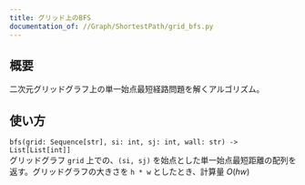 ```yaml
---
title: グリッド上のBFS
documentation_of: //Graph/ShortestPath/grid_bfs.py
---
```


## 概要
二次元グリッドグラフ上の単一始点最短経路問題を解くアルゴリズム。

## 使い方
`bfs(grid: Sequence[str], si: int, sj: int, wall: str) -> List[List[int]]`  
グリッドグラフ `grid` 上での、`(si, sj)` を始点とした単一始点最短距離の配列を返す。グリッドグラフの大きさを `h * w` としたとき、計算量 $O(hw)$
